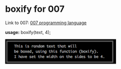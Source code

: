 # boxify for 007

Link to 007: [007 programming language](https://github.com/masak/007)

**usage:** boxify(text, 4);

![screen shot](https://github.com/claes-magnus/007-boxify/blob/master/ss.png)
